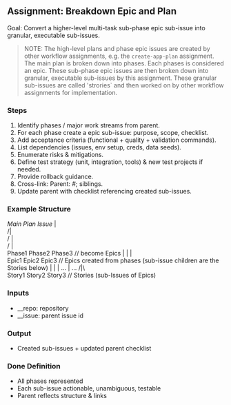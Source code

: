 ## Assignment: Breakdown Epic and Plan

Goal: Convert a higher-level multi-task sub-phase epic sub-issue into granular, executable sub-issues.

>NOTE: The high-level plans and phase epic issues are created by other workflow assignments, e.g. the `create-app-plan` assignment. The main plan is broken down into phases. Each phases is considered an epic. These sub-phase epic issues are then broken down into granular, executable sub-issues by this assignment. These granular sub-issues are called 'strories` and then worked on by other workflow assignments for implementation.

### Steps
1. Identify phases / major work streams from parent.
2. For each phase create a epic sub-issue: purpose, scope, checklist.
4. Add acceptance criteria (functional + quality + validation commands).
5. List dependencies (issues, env setup, creds, data seeds).
6. Enumerate risks & mitigations.
7. Define test strategy (unit, integration, tools) & new test projects if needed.
8. Provide rollback guidance.
9. Cross-link: Parent: #<id>; siblings.
10. Update parent with checklist referencing created sub-issues.


### Example Structure

*Main Plan Issue*
       |       
      /|\
     / | \
    /  |  \
Phase1 Phase2 Phase3   // become Epics
   |      |      |  
Epic1   Epic2  Epic3    // Epics created from phases (sub-issue children are the Stories below)
   |      |      |
  ...     |     ...
         /|\        
Story1 Story2  Story3  // Stories (sub-Issues of Epics)



### Inputs
- __repo: repository
- __issue: parent issue id

### Output
- Created sub-issues + updated parent checklist

### Done Definition
- All phases represented
- Each sub-issue actionable, unambiguous, testable
- Parent reflects structure & links


